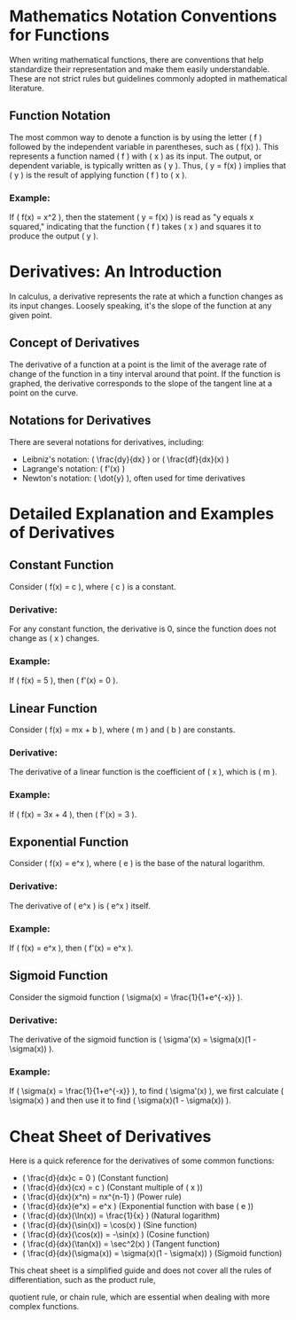 # Mathematics Notation Conventions for Functions

When writing mathematical functions, there are conventions that help standardize their representation and make them easily understandable. These are not strict rules but guidelines commonly adopted in mathematical literature.

## Function Notation

The most common way to denote a function is by using the letter \( f \) followed by the independent variable in parentheses, such as \( f(x) \). This represents a function named \( f \) with \( x \) as its input. The output, or dependent variable, is typically written as \( y \). Thus, \( y = f(x) \) implies that \( y \) is the result of applying function \( f \) to \( x \).

### Example:

If \( f(x) = x^2 \), then the statement \( y = f(x) \) is read as "y equals x squared," indicating that the function \( f \) takes \( x \) and squares it to produce the output \( y \).

# Derivatives: An Introduction

In calculus, a derivative represents the rate at which a function changes as its input changes. Loosely speaking, it's the slope of the function at any given point.

## Concept of Derivatives

The derivative of a function at a point is the limit of the average rate of change of the function in a tiny interval around that point. If the function is graphed, the derivative corresponds to the slope of the tangent line at a point on the curve.

## Notations for Derivatives

There are several notations for derivatives, including:

- Leibniz's notation: \( \frac{dy}{dx} \) or \( \frac{df}{dx}(x) \)
- Lagrange's notation: \( f'(x) \)
- Newton's notation: \( \dot{y} \), often used for time derivatives

# Detailed Explanation and Examples of Derivatives

## Constant Function

Consider \( f(x) = c \), where \( c \) is a constant.

### Derivative:

For any constant function, the derivative is 0, since the function does not change as \( x \) changes.

### Example:

If \( f(x) = 5 \), then \( f'(x) = 0 \).

## Linear Function

Consider \( f(x) = mx + b \), where \( m \) and \( b \) are constants.

### Derivative:

The derivative of a linear function is the coefficient of \( x \), which is \( m \).

### Example:

If \( f(x) = 3x + 4 \), then \( f'(x) = 3 \).

## Exponential Function

Consider \( f(x) = e^x \), where \( e \) is the base of the natural logarithm.

### Derivative:

The derivative of \( e^x \) is \( e^x \) itself.

### Example:

If \( f(x) = e^x \), then \( f'(x) = e^x \).

## Sigmoid Function

Consider the sigmoid function \( \sigma(x) = \frac{1}{1+e^{-x}} \).

### Derivative:

The derivative of the sigmoid function is \( \sigma'(x) = \sigma(x)(1 - \sigma(x)) \).

### Example:

If \( \sigma(x) = \frac{1}{1+e^{-x}} \), to find \( \sigma'(x) \), we first calculate \( \sigma(x) \) and then use it to find \( \sigma(x)(1 - \sigma(x)) \).

# Cheat Sheet of Derivatives

Here is a quick reference for the derivatives of some common functions:

- \( \frac{d}{dx}c = 0 \) (Constant function)
- \( \frac{d}{dx}(cx) = c \) (Constant multiple of \( x \))
- \( \frac{d}{dx}(x^n) = nx^{n-1} \) (Power rule)
- \( \frac{d}{dx}(e^x) = e^x \) (Exponential function with base \( e \))
- \( \frac{d}{dx}(\ln(x)) = \frac{1}{x} \) (Natural logarithm)
- \( \frac{d}{dx}(\sin(x)) = \cos(x) \) (Sine function)
- \( \frac{d}{dx}(\cos(x)) = -\sin(x) \) (Cosine function)
- \( \frac{d}{dx}(\tan(x)) = \sec^2(x) \) (Tangent function)
- \( \frac{d}{dx}(\sigma(x)) = \sigma(x)(1 - \sigma(x)) \) (Sigmoid function)

This cheat sheet is a simplified guide and does not cover all the rules of differentiation, such as the product rule,

 quotient rule, or chain rule, which are essential when dealing with more complex functions.
